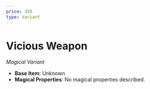 ```yaml
---
price: 350
type: Variant
---
```

# Vicious Weapon

*Magical Variant*

- **Base Item**: Unknown
- **Magical Properties**: No magical properties described.


